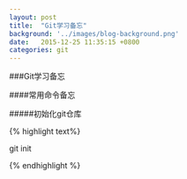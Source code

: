 ```yaml
---
layout: post
title:  "Git学习备忘"
background: '../images/blog-background.png'
date:   2015-12-25 11:35:15 +0800
categories: git
---
```


###Git学习备忘


####常用命令备忘

#####初始化git仓库

{% highlight text%}

git init

{% endhighlight %}


